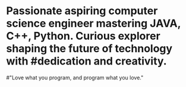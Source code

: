 # Passionate aspiring computer science engineer mastering JAVA, C++, Python. Curious explorer shaping the future of technology with #dedication and creativity.

#"Love what you program, and program what you love."
